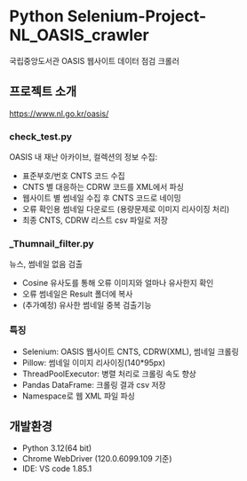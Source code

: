 # Python Selenium-Project-NL_OASIS_crawler
국립중앙도서관 OASIS 웹사이트 데이터 점검 크롤러 

## 프로젝트 소개
https://www.nl.go.kr/oasis/

### check_test.py
OASIS 내 재난 아카이브, 컬렉션의 정보 수집:
- 표준부호/번호 CNTS 코드 수집
- CNTS 별 대응하는 CDRW 코드를 XML에서 파싱
- 웹사이트 별 썸네일 수집 후 CNTS 코드로 네이밍
- 오류 확인용 썸네일 다운로드 (용량문제로 이미지 리사이징 처리)
- 최종 CNTS, CDRW 리스트 csv 파일로 저장

### _Thumnail_filter.py
뉴스, 썸네일 없음 검출
- Cosine 유사도를 통해 오류 이미지와 얼마나 유사한지 확인
- 오류 썸네일은 Result 폴더에 복사
- (추가예정) 유사한 썸네일 중복 검출기능

### 특징
- Selenium: OASIS 웹사이트 CNTS, CDRW(XML), 썸네일 크롤링 
- Pillow: 썸네일 이미지 리사이징(140*95px)
- ThreadPoolExecutor: 병렬 처리로 크롤링 속도 향상 
- Pandas DataFrame: 크롤링 결과 csv 저장
- Namespace로 웹 XML 파일 파싱

## 개발환경
- Python 3.12(64 bit)
- Chrome WebDriver (120.0.6099.109 기준)
- IDE: VS code 1.85.1

